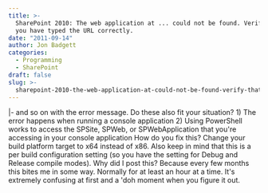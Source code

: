 ```yaml
---
title: >-
  SharePoint 2010: The web application at ... could not be found. Verify that
  you have typed the URL correctly.
date: "2011-09-14"
author: Jon Badgett
categories:
  - Programming
  - SharePoint
draft: false
slug: >-
  sharepoint-2010-the-web-application-at-could-not-be-found-verify-that-you-have-typed-the-url-correctly
---
```


|- and so on with the error message. Do these also fit your situation? 1) The
error happens when running a console application 2) Using PowerShell works to
access the SPSite, SPWeb, or SPWebApplication that you're accessing in your
console application How do you fix this? Change your build platform target to
x64 instead of x86. Also keep in mind that this is a per build configuration
setting (so you have the setting for Debug and Release compile modes). Why did I
post this? Because every few months this bites me in some way. Normally for at
least an hour at a time. It's extremely confusing at first and a 'doh moment
when you figure it out.
